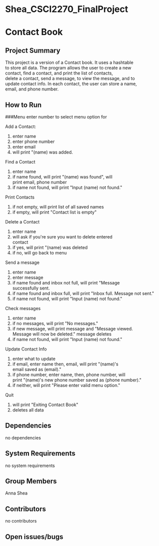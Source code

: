 # Shea_CSCI2270_FinalProject

Contact Book
============

Project Summary
---------------

This project is a version of a Contact book. It uses a hashtable   
to store all data. The program allows the user to create a new  
contact, find a contact, and print the list of contacts,  
delete a contact, send a message, to view the message, and to  
update contact info. In each contact, the user can store a name,  
email, and phone number.

How to Run
----------

###Menu
enter number to select menu option for

Add a Contact:
1. enter name
2. enter phone number
3. enter email
4. will print "(name) was added.

Find a Contact
1. enter name
2. if name found, will print "(name) was found", will  
print email, phone number
3. if name not found, will print "Input (name) not found."

Print Contacts
1. if not empty, will print list of all saved names
2. if empty, will print "Contact list is empty"

Delete a Contact
1. enter name
2. will ask if you're sure you want to delete entered  
contact
3. if yes, will print "(name) was deleted
4. if no, will go back to menu

Send a message
1. enter name
2. enter message
3. if name found and inbox not full, will print "Message  
successfully sent.
4. if name found and inbox full, will print "Inbox full.
Message not sent."
5. if name not found, will print "Input (name) not found."

Check messages
1. enter name
2. if no messages, will print "No messages."
3. if new message, will print message and "Message viewed.  
Message will now be deleted." message deletes
4. if name not found, will print "Input (name) not found."

Update Contact Info
1. enter what to update
2. if email, enter name then, email, will print "(name)'s  
email saved as (email)."
3. if phone number, enter name, then, phone number, will  
print "(name)'s new phone number saved as (phone number)."
4. if neither, will print "Please enter valid menu option."

Quit
1. will print "Exiting Contact Book"
2. deletes all data

Dependencies
------------

no dependencies

System Requirements
-------------------

no system requirements

Group Members
-------------

Anna Shea

Contributors
------------

no contributors

Open issues/bugs
----------------

